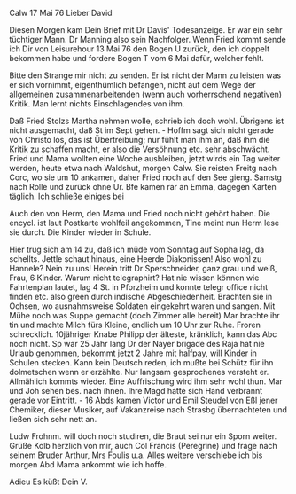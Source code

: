  Calw 17 Mai 76
Lieber David

Diesen Morgen kam Dein Brief mit Dr Davis' Todesanzeige. Er war ein sehr tüchtiger Mann. Dr Manning also sein Nachfolger. Wenn Fried kommt sende ich Dir von Leisurehour 13 Mai 76 den Bogen U zurück, den ich doppelt bekommen habe und fordere Bogen T vom 6 Mai dafür, welcher fehlt.

Bitte den Strange mir nicht zu senden. Er ist nicht der Mann zu leisten was er sich vornimmt, eigenthümlich befangen, nicht auf dem Wege der allgemeinen zusammenarbeitenden (wenn auch vorherrschend negativen) Kritik. Man lernt nichts Einschlagendes von ihm.

Daß Fried Stolzs Martha nehmen wolle, schrieb ich doch wohl. Übrigens ist nicht ausgemacht, daß St im Sept gehen. - Hoffm sagt sich nicht gerade von Christo los, das ist Übertreibung; nur fühlt man ihm an, daß ihm die Kritik zu schaffen macht, er also die Versöhnung etc. sehr abschwächt. 
Fried und Mama wollten eine Woche ausbleiben, jetzt wirds ein Tag weiter werden, heute etwa nach Waldshut, morgen Calw. Sie reisten Freitg nach Corc, wo sie um 10 ankamen, daher Fried noch auf den See gieng. Samstg nach Rolle und zurück ohne Ur. Bfe kamen rar an Emma, dagegen Karten täglich. Ich schließe einiges bei

Auch den von Herm, den Mama und Fried noch nicht gehört haben. Die encycl. ist laut Postkarte wohlfeil angekommen, Tine meint nun Herm lese sie durch. Die Kinder wieder in Schule.

Hier trug sich am 14 zu, daß ich müde vom Sonntag auf Sopha lag, da schellts. Jettle schaut hinaus, eine Heerde Diakonissen! Also wohl zu Hannele? Nein zu uns! Herein tritt Dr Sperschneider, ganz grau und weiß, Frau, 6 Kinder. Warum nicht telegraphirt? Hat nie wissen können wie Fahrtenplan lautet, lag 4 St. in Pforzheim und konnte telegr office nicht finden etc. also green durch indische Abgeschiedenheit. Brachten sie in Ochsen, wo ausnahmsweise Soldaten eingekehrt waren und sangen. Mit Mühe noch was Suppe gemacht (doch Zimmer alle bereit) Mar brachte ihr tin und machte Milch fürs Kleine, endlich um 10 Uhr zur Ruhe. Froren schrecklich. 10jähriger Knabe Philipp der älteste, kränklich, kann das Abc noch nicht. Sp war 25 Jahr lang Dr der Nayer brigade des Raja hat nie Urlaub genommen, bekommt jetzt 2 Jahre mit halfpay, will Kinder in Schulen stecken. Kann kein Deutsch reden, ich mußte bei Schütz für ihn dolmetschen wenn er erzählte. Nur langsam gesprochenes versteht er. Allmählich kommts wieder. Eine Auffrischung wird ihm sehr wohl thun. Mar und Joh sehen bes. nach ihnen. Ihre Magd hatte sich Hand verbrannt gerade vor Eintritt. - 16 Abds kamen Victor und Emil Steudel von Eßl jener Chemiker, dieser Musiker, auf Vakanzreise nach Strasbg übernachteten und ließen sich sehr nett an.

Ludw Frohnm. will doch noch studiren, die Braut sei nur ein Sporn weiter. Grüße Kolb herzlich von mir, auch Col Francis (Peregrine) und frage nach seinem Bruder Arthur, Mrs Foulis u.a. Alles weitere verschiebe ich bis morgen Abd Mama ankommt wie ich hoffe.

 Adieu Es küßt Dein V.
